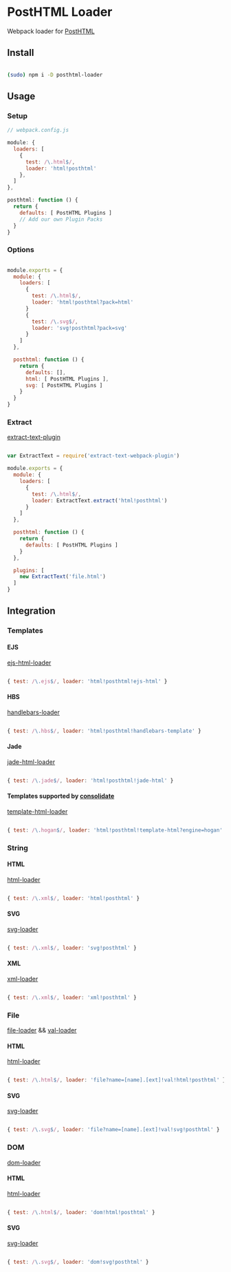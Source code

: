 # PostHTML Loader
Webpack loader for [PostHTML](https://github.com/posthtml/posthtml)

## Install

```bash

(sudo) npm i -D posthtml-loader
```

## Usage
### Setup

```javascript
// webpack.config.js

module: {
  loaders: [
    {
      test: /\.html$/,
      loader: 'html!posthtml'
    },
  ]
},

posthtml: function () {
  return {
    defaults: [ PostHTML Plugins ]
    // Add our own Plugin Packs
  }
}
```

### Options

```javascript

module.exports = {
  module: {
    loaders: [
      {
        test: /\.html$/,
        loader: 'html!posthtml?pack=html'
      }
      {
        test: /\.svg$/,
        loader: 'svg!posthtml?pack=svg'
      }
    ]
  },

  posthtml: function () {
    return {
      defaults: [],
      html: [ PostHTML Plugins ],
      svg: [ PostHTML Plugins ]
    }
  }
}
```

### Extract
[extract-text-plugin](https://github.com/webpack/extract-text-webpack-plugin)

```javascript

var ExtractText = require('extract-text-webpack-plugin')

module.exports = {
  module: {
    loaders: [
      {
        test: /\.html$/,
        loader: ExtractText.extract('html!posthtml')
      }
    ]
  },

  posthtml: function () {
    return {
      defaults: [ PostHTML Plugins ]
    }
  },

  plugins: [
    new ExtractText('file.html')
  ]
}
```

## Integration
### Templates
#### EJS
[ejs-html-loader](https://github.com/bline/jade-html-loader)

```javascript

{ test: /\.ejs$/, loader: 'html!posthtml!ejs-html' }
```

#### HBS
[handlebars-loader](https://github.com/altano/handlebars-loader)

```javascript

{ test: /\.hbs$/, loader: 'html!posthtml!handlebars-template' }
```

#### Jade
[jade-html-loader](https://github.com/bline/jade-html-loader)

```javascript

{ test: /\.jade$/, loader: 'html!posthtml!jade-html' }
```

#### Templates supported by [consolidate](https://github.com/tj/consolidate.js)
[template-html-loader](https://github.com/bline/jade-html-loader)

```javascript

{ test: /\.hogan$/, loader: 'html!posthtml!template-html?engine=hogan' }
```

### String
#### HTML
[html-loader](https://github.com/webpack/html-loader)

```javascript

{ test: /\.xml$/, loader: 'html!posthtml' }
```

#### SVG
[svg-loader](https://github.com/dolbyzerr/svg-loader)

```javascript

{ test: /\.xml$/, loader: 'svg!posthtml' }
```

#### XML
[xml-loader](https://github.com/gisikw/xml-loader)

```javascript

{ test: /\.xml$/, loader: 'xml!posthtml' }
```

### File
[file-loader](https://github.com/webpack/file-loader) && [val-loader](https://github.com/webpack/val-loader)

#### HTML
[html-loader](https://github.com/webpack/html-loader)

```javascript

{ test: /\.html$/, loader: 'file?name=[name].[ext]!val!html!posthtml' }
```

#### SVG
[svg-loader](https://github.com/dolbyzerr/svg-loader)

```javascript

{ test: /\.svg$/, loader: 'file?name=[name].[ext]!val!svg!posthtml' }
```

### DOM
[dom-loader](https://github.com/Wizcorp/dom-loader)

#### HTML
[html-loader](https://github.com/webpack/html-loader)

```javascript

{ test: /\.html$/, loader: 'dom!html!posthtml' }
```

#### SVG
[svg-loader](https://github.com/dolbyzerr/svg-loader)

```javascript

{ test: /\.svg$/, loader: 'dom!svg!posthtml' }
```
